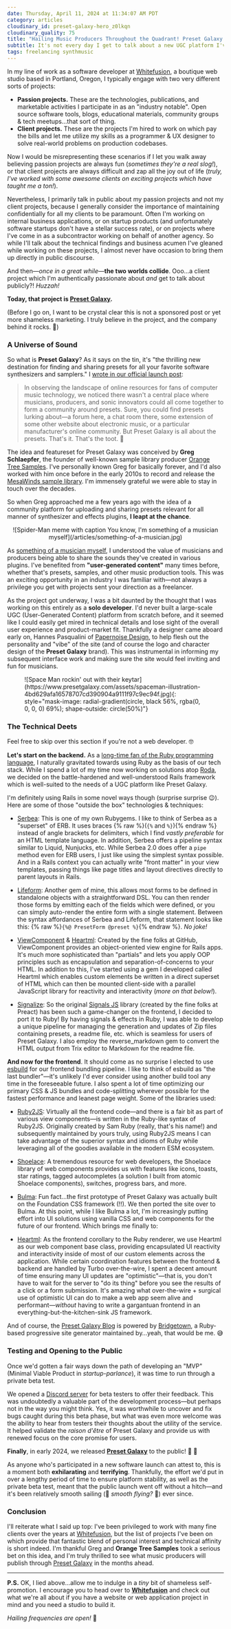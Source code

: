 ```yaml
---
date: Thursday, April 11, 2024 at 11:34:07 AM PDT
category: articles
cloudinary_id: preset-galaxy-hero_z0lkqn
cloudinary_quality: 75
title: "Hailing Music Producers Throughout the Quadrant! Preset Galaxy Has Liftoff"
subtitle: It's not every day I get to talk about a new UGC platform I've collaboratively built in my freelancing role at Whitefusion. Here's how it all came about.
tags: freelancing synthmusic
---
```


In my line of work as a software developer at [Whitefusion](https://www.whitefusion.studio), a boutique web studio based in Portland, Oregon, I typically engage with two very different sorts of projects:

* **Passion projects.** These are the technologies, publications, and marketable activities I participate in as an "industry notable". Open source software tools, blogs, educational materials, community groups & tech meetups…that sort of thing.
* **Client projects.** These are the projects I'm hired to work on which pay the bills and let me utilize my skills as a programmer & UX designer to solve real-world problems on production codebases.

Now I would be misrepresenting these scenarios if I let you walk away believing passion projects are always fun (_sometimes they're a real slog!_), or that client projects are always difficult and zap all the joy out of life (_truly, I've worked with some awesome clients on exciting projects which have taught me a ton!_).

Nevertheless, I primarily talk in public about my passion projects and not my client projects, because I generally consider the importance of maintaining confidentially for all my clients to be paramount. Often I'm working on internal business applications, or on startup products (and unfortunately software startups don't have a stellar success rate), or on projects where I've come in as a subcontractor working on behalf of another agency. So while I'll talk about the technical findings and business acumen I've gleaned while working on these projects, I almost never have occasion to bring them up directly in public discourse.

And then—_once in a great while_—**the two worlds collide**. Ooo…a client project which I'm authentically passionate about _and_ get to talk about publicly?! _Huzzah!_

**Today, that project is [Preset Galaxy](https://www.presetgalaxy.com).**

(Before I go on, I want to be crystal clear this is not a sponsored post or yet more shameless marketing. I truly believe in the project, and the company behind it rocks. 🤘)

### A Universe of Sound

So what is **Preset Galaxy**? As it says on the tin, it's "the thrilling new destination for finding and sharing presets for all your favorite software synthesizers and samplers." I [wrote in our official launch post](https://blog.presetgalaxy.com/preset-galaxy-blast-off/):

> In observing the landscape of online resources for fans of computer music technology, we noticed there wasn't a central place where musicians, producers, and sonic innovators could all come together to form a community around presets. Sure, you could find presets lurking about—a forum here, a chat room there, some extension of some other website about electronic music, or a particular manufacturer's online community. But Preset Galaxy is all about the presets. That's it. That's the toot. 🎺

The idea and featureset for Preset Galaxy was conceived by **Greg Schlaepfer**, the founder of well-known sample library producer [Orange Tree Samples](https://www.orangetreesamples.com/). I've personally known Greg for basically forever, and I'd also worked with him once before in the early 2010s to record and release the [MesaWinds sample library](https://www.orangetreesamples.com/products/mesawinds). I'm immensely grateful we were able to stay in touch over the decades.

So when Greg approached me a few years ago with the idea of a community platform for uploading and sharing presets relevant for all manner of synthesizer and effects plugins, **I leapt at the chance**.

<figure style="margin-inline: 0; text-align: center" markdown="block">
![Spider-Man meme with caption You know, I'm something of a musician myself](/articles/something-of-a-musician.jpg)
</figure>

As [something of a musician myself](https://www.yarred.com), I understood the value of musicians and producers being able to share the sounds they've created in various plugins. I've benefited from **"user-generated content"** many times before, whether that's presets, samples, and other music production tools. This was an exciting opportunity in an industry I was familiar with—not always a privilege you get with projects sent your direction as a freelancer.

As the project got underway, I was a bit daunted by the thought that I was working on this entirely as a **solo developer**. I'd never built a large-scale UGC (User-Generated Content) platform from scratch before, and it seemed like I could easily get mired in technical details and lose sight of the overall user experience and product-market fit. Thankfully a designer came aboard early on, Hannes Pasqualini of [Papernoise Design](https://www.papernoise.net), to help flesh out the personality and "vibe" of the site (and of course the logo and character design of the **Preset Galaxy** brand). This was instrumental in informing my subsequent interface work and making sure the site would feel inviting and fun for musicians.

<figure markdown="1">
![Space Man rockin' out with their keytar](https://www.presetgalaxy.com/assets/spaceman-illustration-4bd629afa16578707cd390904a9111f97c9ec94f.jpg){: style="mask-image: radial-gradient(circle, black 56%, rgba(0, 0, 0, 0) 69%);
shape-outside: circle(50%)"}
</figure>

### The Technical Deets

Feel free to skip over this section if you're not a web developer. 🤓

**Let's start on the backend.** As a [long-time fan of the Ruby programming language](https://www.fullstackruby.dev), I naturally gravitated towards using Ruby as the basis of our tech stack. While I spend a lot of my time now working on solutions atop [Roda](https://roda.jeremyevans.net), we decided on the battle-hardened and well-understood Rails framework which is well-suited to the needs of a UGC platform like Preset Galaxy.

I'm definitely using Rails in some novel ways though (surprise surprise 😉️). Here are some of those "outside the box" technologies & techniques:

* [Serbea](https://www.serbea.dev): This is one of my own Rubygems. I like to think of Serbea as a "superset" of ERB. It uses braces {% raw %}(`{%` and `%}`){% endraw %} instead of angle brackets for delimiters, which I find _vastly preferable_ for an HTML template language. In addition, Serbea offers a pipeline syntax similar to Liquid, Nunjucks, etc. While Serbea 2.0 does offer a `pipe` method even for ERB users, I just like using the simplest syntax possible. And in a Rails context you can actually write "front matter" in your view templates, passing things like page titles and layout directives directly to parent layouts in Rails.

* [Lifeform](https://github.com/bridgetownrb/lifeform): Another gem of mine, this allows most forms to be defined in standalone objects with a straightforward DSL. You can then render those forms by emitting each of the fields which were defined, or you can simply auto-render the entire form with a single statement. Between the syntax affordances of Serbea and Lifeform, that statement looks like this: {% raw %}`{%@ PresetForm @preset %}`{% endraw %}. _No joke!_

* [ViewComponent](https://viewcomponent.org) & [Heartml](https://github.com/heartml/heartml): Created by the fine folks at GitHub, ViewComponent provides an object-oriented view engine for Rails apps. It's much more sophisticated than "partials" and lets you apply OOP principles such as encapsulation and separation-of-concerns to your HTML. In addition to this, I've started using a gem I developed called Heartml which enables custom elements be written in a direct superset of HTML which can then be mounted client-side with a parallel JavaScript library for reactivity and interactivity (_more on that below!_).

* [Signalize](https://github.com/whitefusionhq/signalize): So the original [Signals JS](https://github.com/preactjs/signals) library (created by the fine folks at Preact) has been such a game-changer on the frontend, I decided to port it to Ruby! By having signals & effects in Ruby, I was able to develop a unique pipeline for managing the generation and updates of Zip files containing presets, a readme file, etc. which is seamless for users of Preset Galaxy. I also employ the reverse_markdown gem to convert the HTML output from Trix editor to Markdown for the readme file.

**And now for the frontend**. It should come as no surprise I elected to use [esbuild](https://esbuild.github.io) for our frontend bundling pipeline. I like to think of esbuild as "the last bundler"—it's unlikely I'd ever consider using another build tool any time in the foreseeable future. I also spent a lot of time optimizing our primary CSS & JS bundles and code-splitting wherever possible for the fastest performance and leanest page weight. Some of the libraries used:

* [Ruby2JS](https://www.ruby2js.com): Virtually all the frontend code—and there is a fair bit as part of various view components—is written in the Ruby-like syntax of Ruby2JS. Originally created by Sam Ruby (really, that's his name!) and subsequently maintained by yours truly, using Ruby2JS means I can take advantage of the superior syntax and idioms of Ruby while leveraging all of the goodies available in the modern ESM ecosystem.

* [Shoelace](https://shoelace.style): A tremendous resource for web developers, the Shoelace library of web components provides us with features like icons, toasts, star ratings, tagged autocompletes (a solution I built from atomic Shoelace components), switches, progress bars, and more.

* [Bulma](https://bulma.io): Fun fact…the first prototype of Preset Galaxy was actually built on the Foundation CSS framework (!!). We then ported the site over to Bulma. At this point, while I like Bulma a lot, I'm increasingly putting effort into UI solutions using vanilla CSS and web components for the future of our frontend. Which brings me finally to:

* [Heartml](https://github.com/heartml/heartml): As the frontend corollary to the Ruby renderer, we use Heartml as our web component base class, providing encapsulated UI reactivity and interactivity inside of most of our custom elements across the application. While certain coordination features between the frontend & backend are handled by Turbo over-the-wire, I spent a decent amount of time ensuring many UI updates are "optimistic"—that is, you don't have to wait for the server to "do its thing" before you see the results of a click or a form submission. It's amazing what over-the-wire + surgical use of optimistic UI can do to make a web app seem alive and performant—_without_ having to write a gargantuan frontend in an everything-but-the-kitchen-sink JS framework.

And of course, the [Preset Galaxy Blog](https://blog.presetgalaxy.com) is powered by [Bridgetown](https://www.bridgetownrb.com), a Ruby-based progressive site generator maintained by…yeah, that would be me. 😅

### Testing and Opening to the Public

Once we'd gotten a fair ways down the path of developing an "MVP" (Minimal Viable Product in _startup-parlance_), it was time to run through a private beta test.

We opened a [Discord server](https://discord.gg/Y4vae7BYdA) for beta testers to offer their feedback. This was undoubtedly a valuable part of the development process—but perhaps not in the way you might think. Yes, it was worthwhile to uncover and fix bugs caught during this beta phase, but what was even more welcome was the ability to hear from testers their thoughts about the utility of the service. It helped validate the _raison d'être_ of Preset Galaxy and provide us with renewed focus on the core promise for users.

**Finally**, in early 2024, we released **[Preset Galaxy](https://www.presetgalaxy.com)** to the public! 🎉 🥳

As anyone who's participated in a new software launch can attest to, this is a moment both **exhilarating** and **terrifying**. Thankfully, the effort we'd put in over a lengthy period of time to ensure platform stability, as well as the private beta test, meant that the public launch went off without a hitch—and it's been relatively smooth sailing (🚀 _smooth flying?_ 🤔) ever since.

### Conclusion

I'll reiterate what I said up top: I've been privileged to work with many fine clients over the years at [Whitefusion](https://www.whitefusion.studio), but the list of projects I've been on which provide that fantastic blend of personal interest and technical affinity is short indeed. I'm thankful Greg and **Orange Tree Samples** took a serious bet on this idea, and I'm truly thrilled to see what music producers will publish through [Preset Galaxy](https://www.presetgalaxy.com) in the months ahead.

----

**P.S.** OK, I lied above…allow me to indulge in a _tiny_ bit of shameless self-promotion. I encourage you to head over to **[Whitefusion](https://www.whitefusion.studio)** and check out what we're all about if you have a website or web application project in mind and you need a studio to build it.

_Hailing frequencies are open!_ 📡
